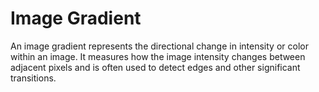 # Image Gradient

An image gradient represents the directional change in intensity or color within an image. It measures how the image intensity changes between adjacent pixels and is often used to detect edges and other significant transitions.

